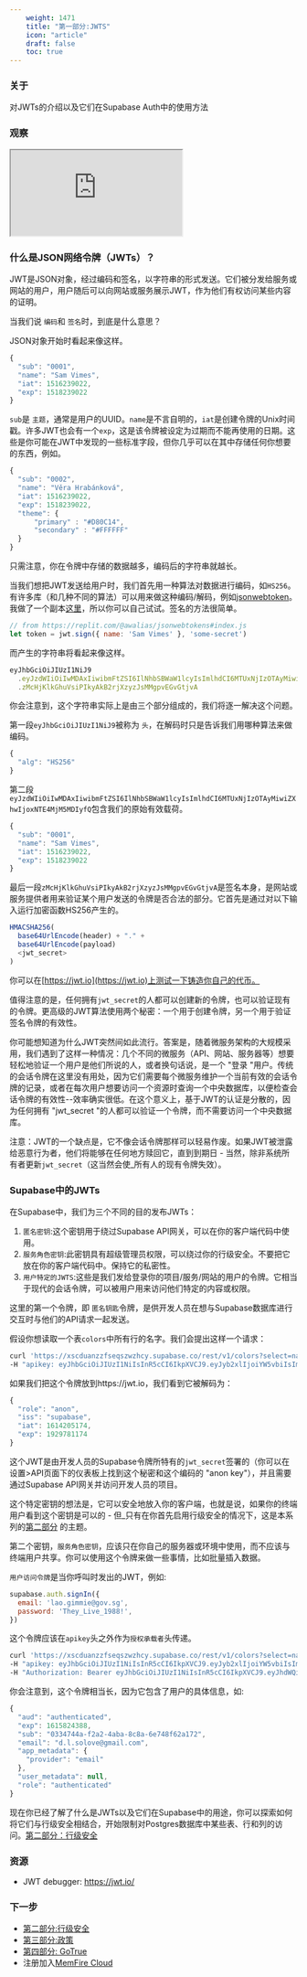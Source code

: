```yaml
---
    weight: 1471
    title: "第一部分:JWTS"
    icon: "article"
    draft: false
    toc: true
---
```


### 关于

对JWTs的介绍以及它们在Supabase Auth中的使用方法

### 观察

<div className="video-container">
  <iframe
    src="https://www.youtube-nocookie.com/embed/v3Exg5YpJvE"
    frameBorder="1"
    allow="accelerometer; autoplay; clipboard-write; encrypted-media; gyroscope; picture-in-picture"
    allowFullScreen
  ></iframe>
</div>

### 什么是JSON网络令牌（JWTs）？

JWT是JSON对象，经过编码和签名，以字符串的形式发送。它们被分发给服务或网站的用户，用户随后可以向网站或服务展示JWT，作为他们有权访问某些内容的证明。

当我们说 `编码`和 `签名`时，到底是什么意思？

JSON对象开始时看起来像这样。

```js
{
  "sub": "0001",
  "name": "Sam Vimes",
  "iat": 1516239022,
  "exp": 1518239022
}
```

`sub`是 `主题`，通常是用户的UUID。`name`是不言自明的，`iat`是创建令牌的Unix时间戳。许多JWT也会有一个`exp`，这是该令牌被设定为过期而不能再使用的日期。这些是你可能在JWT中发现的一些标准字段，但你几乎可以在其中存储任何你想要的东西，例如。

```js
{
  "sub": "0002",
  "name": "Věra Hrabánková",
  "iat": 1516239022,
  "exp": 1518239022,
  "theme": {
      "primary" : "#D80C14",
      "secondary" : "#FFFFFF"
  }
}
```

只需注意，你在令牌中存储的数据越多，编码后的字符串就越长。

当我们想把JWT发送给用户时，我们首先用一种算法对数据进行编码，如`HS256`。有许多库（和几种不同的算法）可以用来做这种编码/解码，例如[jsonwebtoken](https://www.npmjs.com/package/jsonwebtoken)。我做了一个副本[这里](https://replit.com/@awalias/jsonwebtokens#index.js)，所以你可以自己试试。签名的方法很简单。

```js
// from https://replit.com/@awalias/jsonwebtokens#index.js
let token = jwt.sign({ name: 'Sam Vimes' }, 'some-secret')
```

而产生的字符串将看起来像这样。

```js
eyJhbGciOiJIUzI1NiJ9
  .eyJzdWIiOiIwMDAxIiwibmFtZSI6IlNhbSBWaW1lcyIsImlhdCI6MTUxNjIzOTAyMiwiZXhwIjoxNTE4MjM5MDIyfQ
  .zMcHjKlkGhuVsiPIkyAkB2rjXzyzJsMMgpvEGvGtjvA
```

你会注意到，这个字符串实际上是由三个部分组成的，我们将逐一解决这个问题。

第一段`eyJhbGciOiJIUzI1NiJ9`被称为 `头`，在解码时只是告诉我们用哪种算法来做编码。

```js
{
  "alg": "HS256"
}
```

第二段`eyJzdWIiOiIwMDAxIiwibmFtZSI6IlNhbSBWaW1lcyIsImlhdCI6MTUxNjIzOTAyMiwiZXhwIjoxNTE4MjM5MDIyfQ`包含我们的原始有效载荷。

```js
{
  "sub": "0001",
  "name": "Sam Vimes",
  "iat": 1516239022,
  "exp": 1518239022
}
```

最后一段`zMcHjKlkGhuVsiPIkyAkB2rjXzyzJsMMgpvEGvGtjvA`是签名本身，是网站或服务提供者用来验证某个用户发送的令牌是否合法的部分。它首先是通过对以下输入运行加密函数HS256产生的。

```js
HMACSHA256(
  base64UrlEncode(header) + "." +
  base64UrlEncode(payload)
  <jwt_secret>
)
```

你可以在[https://jwt.io](https://jwt.io)上测试一下铸造你自己的代币。

值得注意的是，任何拥有`jwt_secret`的人都可以创建新的令牌，也可以验证现有的令牌。更高级的JWT算法使用两个秘密：一个用于创建令牌，另一个用于验证签名令牌的有效性。

你可能想知道为什么JWT突然间如此流行。答案是，随着微服务架构的大规模采用，我们遇到了这样一种情况：几个不同的微服务（API、网站、服务器等）想要轻松地验证一个用户是他们所说的人，或者换句话说，是一个 "登录 "用户。传统的会话令牌在这里没有用处，因为它们需要每个微服务维护一个当前有效的会话令牌的记录，或者在每次用户想要访问一个资源时查询一个中央数据库，以便检查会话令牌的有效性--效率确实很低。在这个意义上，基于JWT的认证是分散的，因为任何拥有 "jwt_secret "的人都可以验证一个令牌，而不需要访问一个中央数据库。

注意：JWT的一个缺点是，它不像会话令牌那样可以轻易作废。如果JWT被泄露给恶意行为者，他们将能够在任何地方赎回它，直到到期日 - 当然，除非系统所有者更新`jwt_secret`（这当然会使_所有人的现有令牌失效）。

### Supabase中的JWTs

在Supabase中，我们为三个不同的目的发布JWTs：

1. `匿名密钥`:这个密钥用于绕过Supabase API网关，可以在你的客户端代码中使用。
2. `服务角色密钥`:此密钥具有超级管理员权限，可以绕过你的行级安全。不要把它放在你的客户端代码中。保持它的私密性。
3. `用户特定的JWTS`:这些是我们发给登录你的项目/服务/网站的用户的令牌。它相当于现代的会话令牌，可以被用户用来访问他们特定的内容或权限。

这里的第一个令牌，即 `匿名钥匙`令牌，是供开发人员在想与Supabase数据库进行交互时与他们的API请求一起发送。

假设你想读取一个表`colors`中所有行的名字。我们会提出这样一个请求：

```bash
curl 'https://xscduanzzfseqszwzhcy.supabase.co/rest/v1/colors?select=name' \
-H "apikey: eyJhbGciOiJIUzI1NiIsInR5cCI6IkpXVCJ9.eyJyb2xlIjoiYW5vbiIsImlhdCI6MTYxNDIwNTE3NCwiZXhwIjoxOTI5NzgxMTc0fQ.-NBR1WnZyQGpRLdXJfgfpszoZ0EeE6KHatJsDPLIX8c"
```

如果我们把这个令牌放到https://jwt.io，我们看到它被解码为：

```js
{
  "role": "anon",
  "iss": "supabase",
  "iat": 1614205174,
  "exp": 1929781174
}
```

这个JWT是由开发人员的Supabase令牌所特有的`jwt_secret`签署的（你可以在设置>API页面下的仪表板上找到这个秘密和这个编码的 "anon key"），并且需要通过Supabase API网关并访问开发人员的项目。

这个特定密钥的想法是，它可以安全地放入你的客户端，也就是说，如果你的终端用户看到这个密钥是可以的 - 但_只有在你首先启用行级安全的情况下，这是本系列的[第二部分](/docs/app/development_guide/auth/auth-deep-dive/auth-row-level-security/) 的主题。

第二个密钥，`服务角色密钥`，应该只在你自己的服务器或环境中使用，而不应该与终端用户共享。你可以使用这个令牌来做一些事情，比如批量插入数据。

`用户访问令牌`是当你呼叫时发出的JWT，例如:

```js
supabase.auth.signIn({
  email: 'lao.gimmie@gov.sg',
  password: 'They_Live_1988!',
})
```

这个令牌应该在`apikey`头之外作为`授权承载者`头传递。

```bash
curl 'https://xscduanzzfseqszwzhcy.supabase.co/rest/v1/colors?select=name' \
-H "apikey: eyJhbGciOiJIUzI1NiIsInR5cCI6IkpXVCJ9.eyJyb2xlIjoiYW5vbiIsImlhdCI6MTYxNDIwNTE3NCwiZXhwIjoxOTI5NzgxMTc0fQ.-NBR1WnZyQGpRLdXJfgfpszoZ0EeE6KHatJsDPLIX8c" \
-H "Authorization: Bearer eyJhbGciOiJIUzI1NiIsInR5cCI6IkpXVCJ9.eyJhdWQiOiJhdXRoZW50aWNhdGVkIiwiZXhwIjoxNjE1ODI0Mzg4LCJzdWIiOiIwMzM0NzQ0YS1mMmEyLTRhYmEtOGM4YS02ZTc0OGY2MmExNzIiLCJlbWFpbCI6InNvbWVvbmVAZW1haWwuY29tIiwiYXBwX21ldGFkYXRhIjp7InByb3ZpZGVyIjoiZW1haWwifSwidXNlcl9tZXRhZGF0YSI6bnVsbCwicm9sZSI6ImF1dGhlbnRpY2F0ZWQifQ.I-_oSsJamtinGxniPETBf-ezAUwDW2sY9bJIThvdX9s"
```

你会注意到，这个令牌相当长，因为它包含了用户的具体信息，如:

```js
{
  "aud": "authenticated",
  "exp": 1615824388,
  "sub": "0334744a-f2a2-4aba-8c8a-6e748f62a172",
  "email": "d.l.solove@gmail.com",
  "app_metadata": {
    "provider": "email"
  },
  "user_metadata": null,
  "role": "authenticated"
}
```

现在你已经了解了什么是JWTs以及它们在Supabase中的用途，你可以探索如何将它们与行级安全相结合，开始限制对Postgres数据库中某些表、行和列的访问。[第二部分：行级安全](/docs/app/development_guide/auth/auth-deep-dive/auth-row-level-security/)

### 资源

- JWT debugger: https://jwt.io/

### 下一步

<!-- - 观看[第一部分：JWTs](../../learn/auth-deep-dive/auth-deep-dive-jwts) -->

- [第二部分:行级安全](./auth-row-level-security)
- [第三部分:政策](./auth-policies)
- [第四部分: GoTrue](./auth-gotrue)
- 注册加入[MemFire Cloud](https://cloud.memfiredb.com/)

